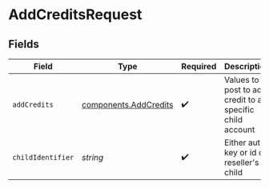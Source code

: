 # AddCreditsRequest


## Fields

| Field                                                          | Type                                                           | Required                                                       | Description                                                    |
| -------------------------------------------------------------- | -------------------------------------------------------------- | -------------------------------------------------------------- | -------------------------------------------------------------- |
| `addCredits`                                                   | [components.AddCredits](../../models/components/addcredits.md) | :heavy_check_mark:                                             | Values to post to add credit to a specific child account       |
| `childIdentifier`                                              | *string*                                                       | :heavy_check_mark:                                             | Either auth key or id of reseller's child                      |